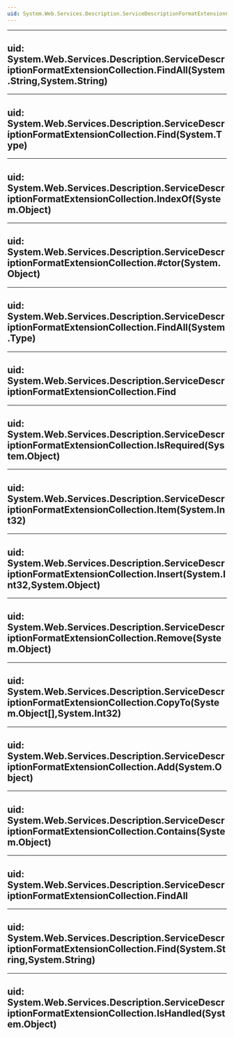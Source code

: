 ```yaml
---
uid: System.Web.Services.Description.ServiceDescriptionFormatExtensionCollection
---
```


---
uid: System.Web.Services.Description.ServiceDescriptionFormatExtensionCollection.FindAll(System.String,System.String)
---

---
uid: System.Web.Services.Description.ServiceDescriptionFormatExtensionCollection.Find(System.Type)
---

---
uid: System.Web.Services.Description.ServiceDescriptionFormatExtensionCollection.IndexOf(System.Object)
---

---
uid: System.Web.Services.Description.ServiceDescriptionFormatExtensionCollection.#ctor(System.Object)
---

---
uid: System.Web.Services.Description.ServiceDescriptionFormatExtensionCollection.FindAll(System.Type)
---

---
uid: System.Web.Services.Description.ServiceDescriptionFormatExtensionCollection.Find
---

---
uid: System.Web.Services.Description.ServiceDescriptionFormatExtensionCollection.IsRequired(System.Object)
---

---
uid: System.Web.Services.Description.ServiceDescriptionFormatExtensionCollection.Item(System.Int32)
---

---
uid: System.Web.Services.Description.ServiceDescriptionFormatExtensionCollection.Insert(System.Int32,System.Object)
---

---
uid: System.Web.Services.Description.ServiceDescriptionFormatExtensionCollection.Remove(System.Object)
---

---
uid: System.Web.Services.Description.ServiceDescriptionFormatExtensionCollection.CopyTo(System.Object[],System.Int32)
---

---
uid: System.Web.Services.Description.ServiceDescriptionFormatExtensionCollection.Add(System.Object)
---

---
uid: System.Web.Services.Description.ServiceDescriptionFormatExtensionCollection.Contains(System.Object)
---

---
uid: System.Web.Services.Description.ServiceDescriptionFormatExtensionCollection.FindAll
---

---
uid: System.Web.Services.Description.ServiceDescriptionFormatExtensionCollection.Find(System.String,System.String)
---

---
uid: System.Web.Services.Description.ServiceDescriptionFormatExtensionCollection.IsHandled(System.Object)
---
